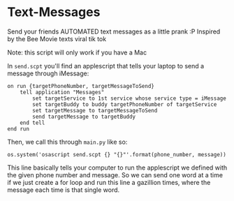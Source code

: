 # Text-Messages

Send your friends AUTOMATED text messages as a little prank :P
Inspired by the Bee Movie texts viral tik tok

Note: this script will only work if you have a Mac

In `send.scpt` you'll find an applescript that tells your laptop to send a message through iMessage:
```
on run {targetPhoneNumber, targetMessageToSend}
    tell application "Messages"
        set targetService to 1st service whose service type = iMessage
        set targetBuddy to buddy targetPhoneNumber of targetService
        set targetMessage to targetMessageToSend
        send targetMessage to targetBuddy
    end tell
end run
```

Then, we call this through `main.py` like so:
```
os.system('osascript send.scpt {} "{}"'.format(phone_number, message))
```

This line basically tells your computer to run the applescript we defined with the given phone number and message.
So we can send one word at a time if we just create a for loop and run this line a gazillion times, where the
message each time is that single word.
